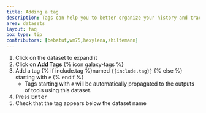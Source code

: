 ```yaml
---
title: Adding a tag
description: Tags can help you to better organize your history and track datasets.
area: datasets
layout: faq
box_type: tip
contributors: [bebatut,wm75,hexylena,shiltemann]
---
```


1. Click on the dataset to expand it
2. Click on **Add Tags** {% icon galaxy-tags %}
3. Add a tag {% if include.tag %}named `{{include.tag}}` {% else %} starting with `#` {% endif %}
   - Tags starting with `#` will be automatically propagated to the outputs of tools using this dataset.
4. Press <kbd>Enter</kbd>
4. Check that the tag appears below the dataset name

